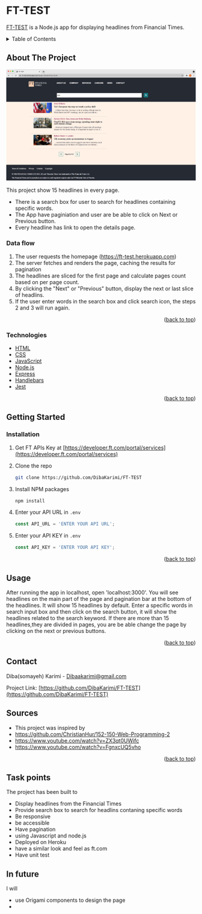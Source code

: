 # FT-TEST

<a href="https://ft-test.herokuapp.com">FT-TEST</a> is a  Node.js app for displaying headlines from Financial Times.





<!-- TABLE OF CONTENTS -->
<details>
  <summary>Table of Contents</summary>
  <ol>
    <li>
      <a href="#about-the-project">About The Project</a>
      <ul>
        <li><a href="#Technologies">Technologies</a></li>
      </ul>
    </li>
    <li>
      <a href="#getting-started">Getting Started</a>
      <ul>
        <li><a href="#installation">Installation</a></li>
      </ul>
    </li>
    <li><a href="#usage">Usage</a></li>
    <li><a href="#contact">Contact</a></li>
    <li><a href="#Sources">Sources</a></li>
  </ol>
</details>



<!-- ABOUT THE PROJECT -->
## About The Project

![ FT-TEST Screen Shot](./public/images/ScreenShot.png)

 This project show 15 headlines in every page.  

* There is a search box for user to search for headlines containing specific words.
* The App have paginiation and user are be able to click on Next or Previous button.
* Every headline has link to open the details page.

### Data flow

1. The user requests the homepage (https://ft-test.herokuapp.com)
2. The server fetches and renders the page, caching the results for pagination
3. The headlines are sliced for the first page and calculate pages count based on per page count.
4. By clicking the "Next" or "Previous" button, display the next or last slice of headlins.
5. If the user enter words in the search box and click search icon, the steps 2 and 3 will run again.





<p align="right">(<a href="#top">back to top</a>)</p>



### Technologies


* [HTML](https://html.com/)
* [CSS](https://www.codecademy.com/learn/learn-css)
* [JavaScript](https://javascript.info/)
* [Node.js](https://nodejs.org/en/)
* [Express](https://expressjs.com/)
* [Handlebars](https://handlebarsjs.com/)
* [Jest](https://jestjs.io/)

<p align="right">(<a href="#top">back to top</a>)</p>



<!-- GETTING STARTED -->
## Getting Started
 
 

### Installation

1. Get  FT APIs Key at [https://developer.ft.com/portal/services](https://developer.ft.com/portal/services)

2. Clone the repo
   ```sh
   git clone https://github.com/DibaKarimi/FT-TEST
   ```
3. Install NPM packages
   ```sh
   npm install
   ```
4. Enter your API URL in `.env`
   ```js
   const API_URL = 'ENTER YOUR API URL';
   ```
5. Enter your API KEY in `.env`
   ```js
   const API_KEY = 'ENTER YOUR API KEY';
   ```
<p align="right">(<a href="#top">back to top</a>)</p>



<!-- USAGE EXAMPLES -->
## Usage

After running the app in localhost, open 'localhost:3000'.
You will see headlines on the main part of the page and pagination bar at the bottom of the headlines.
It will show 15 headlines by default. Enter a specific words in search input box and then click on the search button,
it will show the headlines related to the search keyword. If there are more than 15 headlines,they are divided in pages,
you are be able change the page by clicking on the next or previous buttons.


<p align="right">(<a href="#top">back to top</a>)</p>


<!-- CONTACT -->
## Contact

Diba(somayeh) Karimi - Dibaakarimi@gmail.com

Project Link: [https://github.com/DibaKarimi/FT-TEST](https://github.com/DibaKarimi/FT-TEST)

## Sources

 - This project was inspired by 
 - https://github.com/ChristianHur/152-150-Web-Programming-2
 - https://www.youtube.com/watch?v=ZX3qt0UWifc
 - https://www.youtube.com/watch?v=FgnxcUQ5vho

<p align="right">(<a href="#top">back to top</a>)</p>

## Task points

The project has been built to 
- Display headlines from the Financial Times
- Provide search box to search for headlins contaning specific words
- Be responsive
- be accessible
- Have pagination
- using Javascript and node.js
- Deployed on Heroku
- have a similar look and feel as ft.com
- Have unit test

## In future 

I will  
- use Origami components to design the page
- 


<!-- MARKDOWN LINKS & IMAGES -->
<!-- https://www.markdownguide.org/basic-syntax/#reference-style-links -->
[contributors-shield]: https://img.shields.io/github/contributors/othneildrew/Best-README-Template.svg?style=for-the-badge
[contributors-url]: https://github.com/othneildrew/Best-README-Template/graphs/contributors
[forks-shield]: https://img.shields.io/github/forks/othneildrew/Best-README-Template.svg?style=for-the-badge
[forks-url]: https://github.com/othneildrew/Best-README-Template/network/members
[stars-shield]: https://img.shields.io/github/stars/othneildrew/Best-README-Template.svg?style=for-the-badge
[stars-url]: https://github.com/othneildrew/Best-README-Template/stargazers
[issues-shield]: https://img.shields.io/github/issues/othneildrew/Best-README-Template.svg?style=for-the-badge
[issues-url]: https://github.com/othneildrew/Best-README-Template/issues
[license-shield]: https://img.shields.io/github/license/othneildrew/Best-README-Template.svg?style=for-the-badge
[license-url]: https://github.com/othneildrew/Best-README-Template/blob/master/LICENSE.txt
[linkedin-shield]: https://img.shields.io/badge/-LinkedIn-black.svg?style=for-the-badge&logo=linkedin&colorB=555
[linkedin-url]: https://linkedin.com/in/othneildrew
[product-screenshot]: images/screenshot.png
